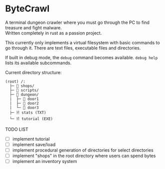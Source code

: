 # ByteCrawl
A terminal dungeon crawler where you must go through the PC to find treasure and fight malware.  
Written completely in rust as a passion project.  

This currently only implements a virtual filesystem with basic commands to go through it. There are text files, executable files and directories.
    
If built in debug mode, the `debug` command becomes available. `debug help` lists its available subcommands.
  
Current directory structure:
```
(root) /:
  ├─ 📁 shops/
  ├─ 📁 scripts/
  ├─ 📁 dungeon/
  |  ├─ 📁 door1
  |  ├─ 📁 door2
  |  └─ 📁 door3
  ├─ 🗎 stats (TXT)
  └─ 🗎 tutorial (EXE)
```
  
TODO LIST  
  - [ ] implement tutorial  
  - [ ] implement save/load  
  - [ ] implement procedural generation of directories for select directories  
  - [ ] implement "shops" in the root directory where users can spend bytes  
  - [ ] implement an inventory system
